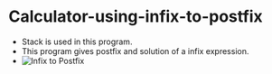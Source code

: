 # Calculator-using-infix-to-postfix
- Stack is used in this program.
- This program gives postfix and solution of a infix expression.
- ![Infix to Postfix](https://favtutor.com/resources/images/uploads/Infix_to_Postfix_conversion.png)
